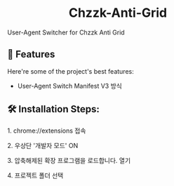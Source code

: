 <h1 align="center" id="title">Chzzk-Anti-Grid</h1>

<p id="description">User-Agent Switcher for Chzzk Anti Grid</p>

  
  
<h2>🧐 Features</h2>

Here're some of the project's best features:

*   User-Agent Switch Manifest V3 방식

<h2>🛠️ Installation Steps:</h2>

<p>1. chrome://extensions 접속</p>

<p>2. 우상단 '개발자 모드' ON</p>

<p>3. 압축해제된 확장 프로그램을 로드합니다. 열기</p>

<p>4. 프로젝트 폴더 선택</p>
